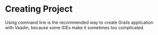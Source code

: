 # Creating Project

Using command line is the recommended way to create Grails application with Vaadin, because some IDEs make it sometimes too complicated.



